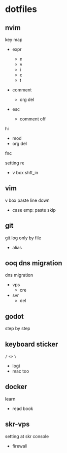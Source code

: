 
# dotfiles


## nvim

key map
- expr
  - n
  - v
  - i
  - c
  - t

- comment
  - org del

- esc
  - comment off

hi
- mod
- org del

fnc


setting re
- v box <c-s> shft_in


## vim

v box paste line down
- case emp: paste skip


## git

git log only by file
- alias


## ooq dns migration

dns migration
- vps
  - cre
- svr
  - del


## godot

step by step


## keyboard sticker

`/` `<>` `\`
- logi
- mac too


## docker

learn
- read book


## skr-vps

setting at skr console
- firewall


